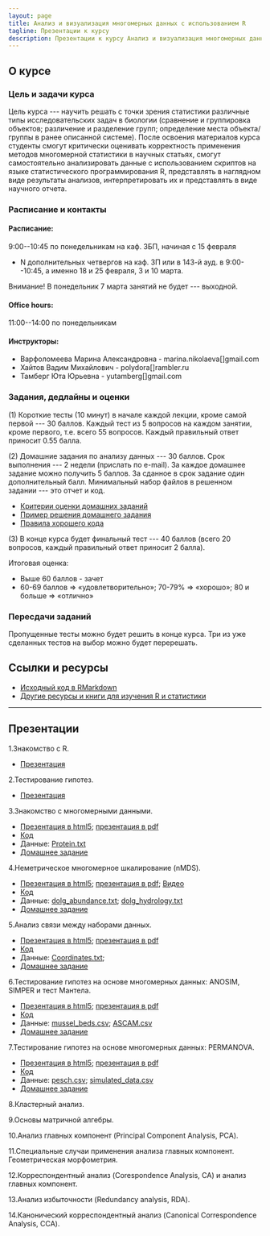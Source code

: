 ```yaml
---
layout: page
title: Анализ и визуализация многомерных данных с использованием R
tagline: Презентации к курсу
description: Презентации к курсу Анализ и визуализация многомерных данных с использованием R
---
```


## О курсе

### Цель и задачи курса

Цель курса --- научить решать с точки зрения статистики различные типы исследовательских задач в биологии (сравнение и группировка объектов; различение и разделение групп; определение места объекта/группы в ранее описанной системе). 
После освоения материалов курса студенты смогут критически оценивать корректность применения методов многомерной статистики в научных статьях, смогут самостоятельно анализировать данные с использованием скриптов на языке статистического программирования R, представлять в наглядном виде результаты анализов, интерпретировать их и представлять в виде научного отчета.

### Расписание и контакты

#### Расписание:

9:00--10:45 по понедельникам на каф. ЗБП, начиная с 15 февраля  
+ N дополнительных четвергов на каф. ЗП или в 143-й ауд. в 9:00--10:45, а именно 18 и 25 февраля, 3 и 10 марта.

Внимание! В понедельник 7 марта занятий не будет --- выходной.

#### Office hours: 

11:00--14:00 по понедельникам

#### Инструкторы: 

- Варфоломеева Марина Александровна -  marina.nikolaeva[]gmail.com
- Хайтов Вадим Михайлович - polydora[]rambler.ru
- Тамберг Юта Юрьевна - yutamberg[]gmail.com

### Задания, дедлайны и оценки

(1) Короткие тесты (10 минут) в начале каждой лекции, кроме самой первой --- 30 баллов. Каждый тест из 5 вопросов на каждом занятии, кроме первого, т.е. всего 55 вопросов. Каждый правильный ответ приносит 0.55 балла.

(2) Домашние задания по анализу данных --- 30 баллов. Срок выполнения --- 2 недели (прислать по e-mail). За каждое домашнее задание можно получить 5 баллов. За сданное в срок задание один дополнительный балл. Минимальный набор файлов в решенном задании --- это отчет и код.

- [Критерии оценки домашних заданий](pages/evaluation_criteria.html)
- [Пример решения домашнего задания](example-report.zip)
- [Правила хорошего кода](pages/coding_practices.html)

(3) В конце курса будет финальный тест --- 40 баллов (всего 20 вопросов, каждый правильный ответ приносит 2 балла).

Итоговая оценка:

- Выше 60 баллов - зачет
- 60-69 баллов => «удовлетворительно»; 70-79% => «хорошо»; 80 и больше => «отлично»

### Пересдачи заданий

Пропущенные тесты можно будет решить в конце курса.
Три из уже сделанных тестов на выбор можно будет перерешать.


## Ссылки и ресурсы

- [Исходный код в RMarkdown](http://github.com/varmara/multivar-course)
- [Другие ресурсы и книги для изучения R и статистики](pages/resources.html)

<!--

- [Как и где можно найти помощь с R и статистикой](pages/more_help.html)

-->

---

## Презентации

1.Знакомство с R.

- [Презентация](pages/01_introduction_to_r.html)

2.Тестирование гипотез.

- [Презентация](pages/02_hypothesis_testing.html)

3.Знакомство с многомерными данными.

- [Презентация в html5](pages/03_multivariate_data_and_dissimilarities.html); [презентация в pdf](pages/03_multivariate_data_and_dissimilarities.pdf)
- [Код](https://raw.githubusercontent.com/varmara/multivar-course/master/03_multivariate_data_and_dissimilarities.R)
- Данные: [Protein.txt](https://raw.githubusercontent.com/varmara/multivar-course/master/data/Protein.txt)
- [Домашнее задание](https://github.com/varmara/multivar-course/raw/master/tasks/task01.zip)

4.Неметрическое многомерное шкалирование (nMDS).

- [Презентация в html5](pages/04_nMDS.html); [презентация в pdf](pages/04_nMDS.pdf); [Видео](https://www.youtube.com/playlist?list=PL_m3ZHlVDNoq574p-bpZWeRTflnMhuJPK)
- [Код](https://raw.githubusercontent.com/varmara/multivar-course/master/04_nMDS.R)
- Данные: [dolg_abundance.txt](https://raw.githubusercontent.com/varmara/multivar-course/master/data/dolg_abundance.txt); [dolg_hydrology.txt](https://raw.githubusercontent.com/varmara/multivar-course/master/data/dolg_hydrology.txt)
- [Домашнее задание](https://github.com/varmara/multivar-course/raw/master/tasks/task02.zip)


5.Анализ связи между наборами данных.

- [Презентация в html5](pages/05_Mantel_correlation-based_methods.html); [презентация в pdf](pages/05_Mantel_correlation-based_methods.pdf)
- [Код](https://raw.githubusercontent.com/varmara/multivar-course/master/05_Mantel_correlation-based_methods.R)
- Данные: [Coordinates.txt](https://raw.githubusercontent.com/varmara/multivar-course/master/data/Coordinates.txt);
- [Домашнее задание](https://github.com/varmara/multivar-course/raw/master/tasks/task03.zip)

6.Тестирование гипотез на основе многомерных данных: ANOSIM, SIMPER и тест Мантела.

- [Презентация в html5](pages/06_ANOSIM_SIMPER.html); [презентация в pdf](pages/06_ANOSIM_SIMPER.pdf)
- [Код](https://raw.githubusercontent.com/varmara/multivar-course/master/06_ANOSIM_SIMPER.R)
- Данные: [mussel_beds.csv](https://raw.githubusercontent.com/varmara/multivar-course/master/data/mussel_beds.csv); [ASCAM.csv](https://raw.githubusercontent.com/varmara/multivar-course/master/data/ASCAM.csv)
- [Домашнее задание](https://github.com/varmara/multivar-course/raw/master/tasks/task04.zip)

7.Тестирование гипотез на основе многомерных данных: PERMANOVA. 

- [Презентация в html5](pages/07_perMANOVA.html); [презентация в pdf](pages/07_perMANOVA.pdf)
- [Код](https://raw.githubusercontent.com/varmara/multivar-course/master/07_perMANOVA.R)
- Данные: [pesch.csv](https://raw.githubusercontent.com/varmara/multivar-course/master/data/pesch.csv); [simulated_data.csv](https://raw.githubusercontent.com/varmara/multivar-course/master/data/simulated_data.csv)
- [Домашнее задание](https://github.com/varmara/multivar-course/raw/master/tasks/task05.zip)

8.Кластерный анализ.

<!--
- [Презентация в html5](pages/08_cluster_analysis.html); [презентация в pdf](08_cluster_analysis.pdf)
- [Код](https://raw.githubusercontent.com/varmara/multivar-course/master/08_cluster_analysis.R)
- Данные: [XXXXX](https://raw.githubusercontent.com/varmara/multivar-course/master/data/XXXXX); [XXXXX](https://raw.githubusercontent.com/varmara/multivar-course/master/data/XXXXX)
- [Домашнее задание](https://github.com/varmara/multivar-course/raw/master/tasks/task06.zip)
-->

9.Основы матричной алгебры.

<!--
- [Презентация в html5](pages/09_introduction_to_matrix_algebra.html); [презентация в pdf](pages/09_introduction_to_matrix_algebra.pdf)
- [Код](https://raw.githubusercontent.com/varmara/multivar-course/master/09_introduction_to_matrix_algebra.R)
- Данные: [XXXXX](https://raw.githubusercontent.com/varmara/multivar-course/master/data/XXXXX); [XXXXX](https://raw.githubusercontent.com/varmara/multivar-course/master/data/XXXXX)
-->

10.Анализ главных компонент (Principal Component Analysis, PCA).

<!--
- [Презентация в html5](pages/10_PCA.html); [презентация в pdf](pages/10_PCA.pdf)
- [Код](https://raw.githubusercontent.com/varmara/multivar-course/master/10_PCA.R)
- Данные: [XXXXX](https://raw.githubusercontent.com/varmara/multivar-course/master/data/XXXXX); [XXXXX](https://raw.githubusercontent.com/varmara/multivar-course/master/data/XXXXX)
-->

11.Специальные случаи применения анализа главных компонент. Геометрическая морфометрия.

<!--
- [Презентация в html5](pages/11_PCA_geometric_morphometrics.html); [презентация в pdf](pages/11_PCA_geometric_morphometrics.pdf)
- [Код](https://raw.githubusercontent.com/varmara/multivar-course/master/11_PCA_geometric_morphometrics.R)
- Данные: [XXXXX](https://raw.githubusercontent.com/varmara/multivar-course/master/data/XXXXX); [XXXXX](https://raw.githubusercontent.com/varmara/multivar-course/master/data/XXXXX)
- [Домашнее задание](https://github.com/varmara/multivar-course/raw/master/tasks/task06.zip)
-->

12.Корреспондентный анализ (Corespondence Analysis, CA) и анализ главных компонент.

<!--
- [Презентация в html5](pages/12_CA_vs_PCA.html); [презентация в pdf](pages/12_CA_vs_PCA.pdf)
- [Код](https://raw.githubusercontent.com/varmara/multivar-course/master/12_CA_vs_PCA.R)
- Данные: [XXXXX](https://raw.githubusercontent.com/varmara/multivar-course/master/data/XXXXX); [XXXXX](https://raw.githubusercontent.com/varmara/multivar-course/master/data/XXXXX)
- [Домашнее задание](https://github.com/varmara/multivar-course/raw/master/tasks/task07.zip)
-->

13.Анализ избыточности (Redundancy analysis, RDA).

<!--
- [Презентация в html5](pages/13_RDA.html); [презентация в pdf](pages/13_RDA.pdf)
- [Код](https://raw.githubusercontent.com/varmara/multivar-course/master/13_RDA.R)
- Данные: [XXXXX](https://raw.githubusercontent.com/varmara/multivar-course/master/data/XXXXX); [XXXXX](https://raw.githubusercontent.com/varmara/multivar-course/master/data/XXXXX)
- [Домашнее задание](https://github.com/varmara/multivar-course/raw/master/tasks/task08.zip)
-->

14.Канонический корреспондентный анализ (Canonical Correspondence Analysis, CCA).

<!--
- [Презентация в html5](pages/14_CCA.html); [презентация в pdf](pages/14_CCA.pdf)
- [Код](https://raw.githubusercontent.com/varmara/multivar-course/master/14_CCA.R)
- Данные: [XXXXX](https://raw.githubusercontent.com/varmara/multivar-course/master/data/XXXXX); [XXXXX](https://raw.githubusercontent.com/varmara/multivar-course/master/data/XXXXX)
- [Домашнее задание](https://github.com/varmara/multivar-course/raw/master/tasks/task09.zip)
-->


